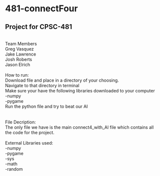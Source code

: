 # 481-connectFour
## Project for CPSC-481<br/>
<br/>
Team Members
<br/>
Greg Vasquez<br/>
Jake Lawrence<br/>
Josh Roberts<br/>
Jason Elrich<br/>
<br/>
How to run:
<br/>
Download file and place in a directory of your choosing. <br/>
Navigate to that directory in terminal<br/>
Make sure your have the following libraries downloaded to your computer<br/>
  -numpy<br/>
  -pygame<br/>
Run the python file and try to beat our AI<br/>
<br/>
<br/>
File Decription:<br/>
The only file we have is the main connect4_with_AI file which contains all the code for the project. <br/>
<br/>
External Libraries used:
<br/>
  -numpy <br/>
  -pygame<br/>
  -sys<br/>
  -math<br/>
  -random<br/>




